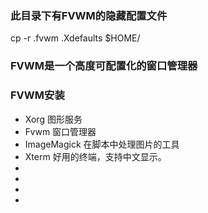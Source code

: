 ### 此目录下有FVWM的隐藏配置文件
cp -r .fvwm .Xdefaults $HOME/


### FVWM是一个高度可配置化的窗口管理器

### FVWM安装
+ Xorg 图形服务
+ Fvwm 窗口管理器
+ ImageMagick 在脚本中处理图片的工具
+ Xterm 好用的终端，支持中文显示。
+ 
+ 
+ 
+ 
